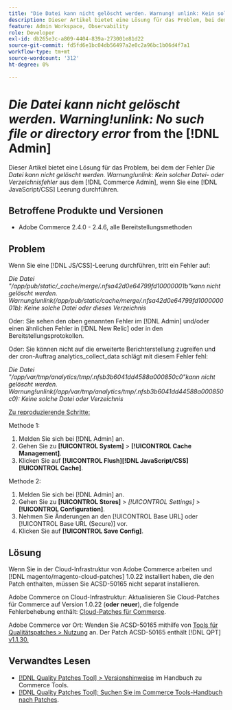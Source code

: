 ```yaml
---
title: "Die Datei kann nicht gelöscht werden. Warnung! unlink: Kein solcher Datei- oder Verzeichnisfehler von  [!DNL Admin]"
description: Dieser Artikel bietet eine Lösung für das Problem, bei dem ein Fehler angezeigt wird *Die Datei kann nicht gelöscht werden. Warnung!unlink Kein solcher Datei- oder Verzeichnisfehler* aus dem [!DNL Admin] beim Löschen von [!DNL Javascript/CSS] Leerzeichen.
feature: Admin Workspace, Observability
role: Developer
exl-id: db265e3c-a809-4404-839a-273001e81d22
source-git-commit: fd5fd6e1bc04db56497a2e0c2a96bc1b06d4f7a1
workflow-type: tm+mt
source-wordcount: '312'
ht-degree: 0%

---
```


# *Die Datei kann nicht gelöscht werden. Warning!unlink: No such file or directory error* from the [!DNL Admin]

Dieser Artikel bietet eine Lösung für das Problem, bei dem der Fehler *Die Datei kann nicht gelöscht werden. Warnung!unlink: Kein solcher Datei- oder Verzeichnisfehler* aus dem [!DNL Commerce Admin], wenn Sie eine [!DNL JavaScript/CSS] Leerung durchführen.

## Betroffene Produkte und Versionen

* Adobe Commerce 2.4.0 - 2.4.6, alle Bereitstellungsmethoden

## Problem

Wenn Sie eine [!DNL JS/CSS]-Leerung durchführen, tritt ein Fehler auf:

*Die Datei &quot;/app/pub/static/_cache/merge/.nfsa42d0e64799fd10000001b&quot;kann nicht gelöscht werden. Warnung!unlink(/app/pub/static/cache/merge/.nfsa42d0e64799fd100000001b): Keine solche Datei oder dieses Verzeichnis*

Oder: Sie sehen den oben genannten Fehler im [!DNL Admin] und/oder einen ähnlichen Fehler in [!DNL New Relic] oder in den Bereitstellungsprotokollen.

Oder: Sie können nicht auf die erweiterte Berichterstellung zugreifen und der cron-Auftrag analytics_collect_data schlägt mit diesem Fehler fehl:

*Die Datei &quot;/app/var/tmp/analytics/tmp/.nfsb3b6041dd4588a000850c0&quot;kann nicht gelöscht werden. Warnung!unlink(/app/var/tmp/analytics/tmp/.nfsb3b6041dd44588a000850c0): Keine solche Datei oder Verzeichnis*

<u>Zu reproduzierende Schritte:</u>

Methode 1:

1. Melden Sie sich bei [!DNL Admin] an.
1. Gehen Sie zu **[!UICONTROL System]** > **[!UICONTROL Cache Management]**.
1. Klicken Sie auf **[!UICONTROL Flush][!DNL JavaScript/CSS][!UICONTROL Cache]**.

Methode 2:

1. Melden Sie sich bei [!DNL Admin] an.
1. Gehen Sie zu **[!UICONTROL Stores]** > *[!UICONTROL Settings]* > **[!UICONTROL Configuration]**.
1. Nehmen Sie Änderungen an den [!UICONTROL Base URL] oder [!UICONTROL Base URL (Secure)] vor.
1. Klicken Sie auf **[!UICONTROL Save Config]**.

## Lösung

Wenn Sie in der Cloud-Infrastruktur von Adobe Commerce arbeiten und [!DNL magento/magento-cloud-patches] 1.0.22 installiert haben, die den Patch enthalten, müssen Sie ACSD-50165 nicht separat installieren.

Adobe Commerce on Cloud-Infrastruktur: Aktualisieren Sie Cloud-Patches für Commerce auf Version 1.0.22 (**oder neuer**), die folgende Fehlerbehebung enthält: [Cloud-Patches für Commerce](/docs/commerce-cloud-service/user-guide/release-notes/cloud-patches.html).

Adobe Commerce vor Ort: Wenden Sie ACSD-50165 mithilfe von [Tools für Qualitätspatches > Nutzung](/docs/commerce-operations/tools/quality-patches-tool/usage.html) an. Der Patch ACSD-50165 enthält [!DNL QPT] [v1.1.30.](/docs/commerce-operations/tools/quality-patches-tool/release-notes.html#v1-1-30)

## Verwandtes Lesen

* [[!DNL Quality Patches Tool] > Versionshinweise](/docs/commerce-operations/tools/quality-patches-tool/release-notes.html) im Handbuch zu Commerce Tools.
* [[!DNL Quality Patches Tool]: Suchen Sie im Commerce Tools-Handbuch nach Patches](https://experienceleague.adobe.com/tools/commerce-quality-patches/index.html).
